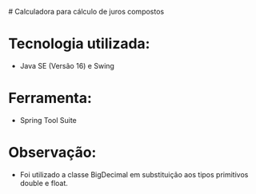 <p>
# Calculadora para cálculo de juros compostos
</p>

# Tecnologia utilizada:
* Java SE (Versão 16) e Swing

# Ferramenta:
* Spring Tool Suite


# Observação:
* Foi utilizado a classe BigDecimal em substituição aos tipos primitivos double e float.